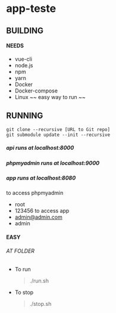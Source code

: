 # app-teste

## BUILDING
#### NEEDS

- vue-cli
- node.js
- npm
- yarn
- Docker
- Docker-compose
- Linux ~~ easy way to run ~~

## RUNNING
```
git clone --recursive [URL to Git repo]
git submodule update --init --recursive
```
##### api runs at localhost:8000
##### phpmyadmin runs at localhost:9000
##### app runs at localhost:8080

to access phpmyadmin
 - root
 - 123456
to access app
 - admin@admin.com
 - admin

#### EASY
###### AT FOLDER
 - To run 
    > ./run.sh
 - To stop 
    > ./stop.sh
